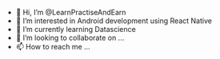 - 👋 Hi, I’m @LearnPractiseAndEarn
- 👀 I’m interested in Android development using React Native
- 🌱 I’m currently learning Datascience
- 💞️ I’m looking to collaborate on ...
- 📫 How to reach me ...

<!---
LearnPractiseAndEarn/LearnPractiseAndEarn is a ✨ special ✨ repository because its `README.md` (this file) appears on your GitHub profile.
You can click the Preview link to take a look at your changes.
--->
